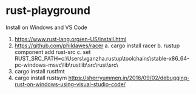# rust-playground
Install on Windows and VS Code


1. https://www.rust-lang.org/en-US/install.html
2. https://github.com/phildawes/racer
    a. cargo install racer
    b. rustup component add rust-src
    c. set RUST_SRC_PATH=c:\Users\vganzha\.rustup\toolchains\stable-x86_64-pc-windows-msvc\lib\rustlib\src\rust\src\
3. cargo install rustfmt
4. cargo install rustsym
https://sherryummen.in/2016/09/02/debugging-rust-on-windows-using-visual-studio-code/